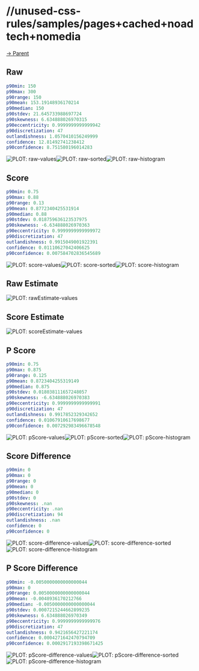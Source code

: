 
# //unused-css-rules/samples/pages+cached+noadtech+nomedia

[→ Parent](../..)


## Raw


```yaml
p90min: 150
p90max: 300
p90range: 150
p90mean: 153.19148936170214
p90median: 150
p90stdev: 21.645733988697724
p90skewness: 6.634888026970315
p90eccentricity: 0.9999999999999942
p90discretization: 47
outlandishness: 1.0570410156249999
confidence: 12.81492741238412
p90confidence: 8.751580196014283

```

![PLOT: raw-values](./raw/values.svg)![PLOT: raw-sorted](./raw/sorted.svg)![PLOT: raw-histogram](./raw/histogram.svg)
## Score


```yaml
p90min: 0.75
p90max: 0.88
p90range: 0.13
p90mean: 0.8772340425531914
p90median: 0.88
p90stdev: 0.018759636123537975
p90skewness: -6.634888026970363
p90eccentricity: 0.9999999999999972
p90discretization: 47
outlandishness: 0.9915049001922391
confidence: 0.01110627042406625
p90confidence: 0.007584702836545689

```

![PLOT: score-values](./score/values.svg)![PLOT: score-sorted](./score/sorted.svg)![PLOT: score-histogram](./score/histogram.svg)
## Raw Estimate

![PLOT: rawEstimate-values](./rawEstimate/values.svg)
## Score Estimate

![PLOT: scoreEstimate-values](./scoreEstimate/values.svg)
## P Score


```yaml
p90min: 0.75
p90max: 0.875
p90range: 0.125
p90mean: 0.8723404255319149
p90median: 0.875
p90stdev: 0.018038111657248057
p90skewness: -6.634888026970383
p90eccentricity: 0.9999999999999991
p90discretization: 47
outlandishness: 0.9917852329342652
confidence: 0.01067910617698677
p90confidence: 0.007292983496678548

```

![PLOT: pScore-values](./pScore/values.svg)![PLOT: pScore-sorted](./pScore/sorted.svg)![PLOT: pScore-histogram](./pScore/histogram.svg)
## Score Difference


```yaml
p90min: 0
p90max: 0
p90range: 0
p90mean: 0
p90median: 0
p90stdev: 0
p90skewness: .nan
p90eccentricity: .nan
p90discretization: 94
outlandishness: .nan
confidence: 0
p90confidence: 0

```

![PLOT: score-difference-values](./score-difference/values.svg)![PLOT: score-difference-sorted](./score-difference/sorted.svg)![PLOT: score-difference-histogram](./score-difference/histogram.svg)
## P Score Difference


```yaml
p90min: -0.0050000000000000044
p90max: 0
p90range: 0.0050000000000000044
p90mean: -0.0048936170212766
p90median: -0.0050000000000000044
p90stdev: 0.0007215244662899235
p90skewness: 6.634888026970349
p90eccentricity: 0.9999999999999976
p90discretization: 47
outlandishness: 0.9421656427221174
confidence: 0.0004271642470794709
p90confidence: 0.0002917193398671425

```

![PLOT: pScore-difference-values](./pScore-difference/values.svg)![PLOT: pScore-difference-sorted](./pScore-difference/sorted.svg)![PLOT: pScore-difference-histogram](./pScore-difference/histogram.svg)